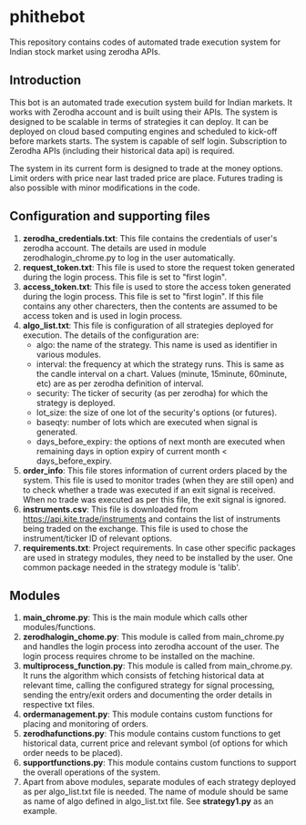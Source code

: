 # phithebot
This repository contains codes of automated trade execution system for Indian stock market using zerodha APIs.

## Introduction
This bot is an automated trade execution system build for Indian markets. It works with Zerodha account and is built using their APIs. The system is designed to be scalable in terms of strategies it can deploy. It can be deployed on cloud based computing engines and scheduled to kick-off before markets starts. The system is capable of self login. Subscription to Zerodha APIs (including their historical data api) is required.

The system in its current form is designed to trade at the money options. Limit orders with price near last traded price are place. Futures trading is also possible with minor modifications in the code.

## Configuration and supporting files
1. **zerodha_credentials.txt**: This file contains the credentials of user's zerodha account. The details are used in module zerodhalogin_chrome.py to log in the user automatically.
2. **request_token.txt**: This file is used to store the request token generated during the login process. This file is set to "first login".
3. **access_token.txt**: This file is used to store the access token generated during the login process. This file is set to "first login". If this file contains any other charecters, then the contents are assumed to be access token and is used in login process.
4. **algo_list.txt**: This file is configuration of all strategies deployed for execution. The details of the configuration are:
    - algo: the name of the strategy. This name is used as identifier in various modules.
    - interval: the frequency at which the strategy runs. This is same as the candle interval on a chart. Values (minute, 15minute, 60minute, etc) are as per zerodha definition of interval.
    - security: The ticker of security (as per zerodha) for which the strategy is deployed.
    - lot_size: the size of one lot of the security's options (or futures).
    - baseqty: number of lots which are executed when signal is generated.
    - days_before_expiry: the options of next month are executed when remaining days in option expiry of current month < days_before_expiry.
5. **order_info**: This file stores information of current orders placed by the system. This file is used to monitor trades (when they are still open) and to check whether a trade was executed if an exit signal is received. When no trade was executed as per this file, the exit signal is ignored.
6. **instruments.csv**: This file is downloaded from https://api.kite.trade/instruments and contains the list of instruments being traded on the exchange. This file is used to chose the instrument/ticker ID of relevant options.
7. **requirements.txt**: Project requirements. In case other specific packages are used in strategy modules, they need to be installed by the user. One common package needed in the strategy module is 'talib'.


## Modules
1. **main_chrome.py**: This is the main module which calls other modules/functions.
2. **zerodhalogin_chome.py**: This module is called from main_chrome.py and handles the login process into zerodha account of the user. The login process requires chrome to be installed on the machine.
3. **multiprocess_function.py**: This module is called from main_chrome.py. It runs the algorithm which consists of fetching historical data at relevant time, calling the configured strategy for signal processing, sending the entry/exit orders and documenting the order details in respective txt files.
4. **ordermanagement.py**: This module contains custom functions for placing and monitoring of orders.
5. **zerodhafunctions.py**: This module contains custom functions to get historical data, current price and relevant symbol (of options for which order needs to be placed).
6. **supportfunctions.py**: This module contains custom functions to support the overall operations of the system.
7. Apart from above modules, separate modules of each strategy deployed as per algo_list.txt file is needed. The name of module should be same as name of algo defined in algo_list.txt file. See **strategy1.py** as an example.
